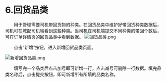 # 6.回货品类
&emsp;&emsp;用于管理需要司机带回货物的种类。在回货品类中维护好带回货种类数据后，司机可在城配司机端看到这些种类。当司机在司机端提交不同种类的带回个数后，可在订单详情页的回货品类中看到数据。
![回货品类.png](https://i.loli.net/2019/01/15/5c3dadc8b9dc8.png)  
  

&emsp;&emsp;点击“新增”按钮，进入新增回货品类页面。  
   
![新增回货品类.png](https://i.loli.net/2019/01/15/5c3dadc8c2c97.png)  
   
  
&emsp;&emsp;填写完一个品类后点击加号即可新增一行，点击减号可删除一行数据。填完品类名称后，点击提交按钮，即可新增所有所填的品类名称。